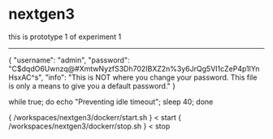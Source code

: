 # nextgen3
this is prototype 1 of experiment 1

-------------------------------------------------------------------------------------
{
    "username": "admin",
    "password": "C$dqdO6Uwnzq@#XmtwNyzfS3Dh702IBXZ2n%3y6JrQg5VI1cZeP4p1lYnHsxAC^s",
    "info": "This is NOT where you change your password. This file is only a means to give you a default password."
}

while true; do echo "Preventing idle timeout"; sleep 40; done

{ /workspaces/nextgen3/dockerr/start.sh } < start
{ /workspaces/nextgen3/dockerr/stop.sh } < stop

